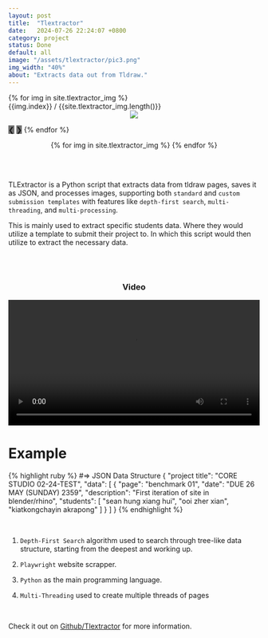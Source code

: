 ```yaml
---
layout: post
title:  "Tlextractor"
date:   2024-07-26 22:24:07 +0800
category: project
status: Done
default: all
image: "/assets/tlextractor/pic3.png"
img_width: "40%"
about: "Extracts data out from Tldraw."
---
```


<div class="slideshow-container">
 {% for img in site.tlextractor_img %}
  <div class="mySlides fade">
    <div class="numbertext">{{img.index}} / {{site.tlextractor_img.length()}}</div>
    <div style="width: 100%; text-align: center;">
      <img src="/assets/tlextractor/{{img.img_name}}" style="width: {{img.width}}">
    </div>
  </div>

  <a style="background-color: #717171;" class="prev" onclick="plusSlides(-1)">❮</a>
  <a style="background-color: #717171;" class="next" onclick="plusSlides(1)">❯</a>
 {% endfor %}
</div>

<div style="text-align:center">
  {% for img in site.tlextractor_img %}
    <span class="dot" onclick="currentSlide({{img.index}})"></span> 
  {% endfor %}
</div>

<br><br>

TLExtractor is a Python script that extracts data from tldraw pages, saves it as JSON, and processes images, supporting both `standard` and `custom submission templates` with features like `depth-first search`, `multi-threading`, and `multi-processing`.

This is mainly used to extract specific students data. Where they would utilize a template to submit their project to. In which this script would then utilize to extract the necessary data.



<br><br>

<div class="video-container">
  <h3 style="text-align: center;">Video</h3>
  
  <video src="https://github.com/user-attachments/assets/dc9f5a26-42ee-4a25-8939-9bdc7ec75dfa" controls="controls" style="width: 100%;"></video>
</div>


# Example
{% highlight ruby %}
#=> JSON Data Structure
{
     "project title": "CORE STUDIO 02-24-TEST",
     "data": [
         {
             "page": "benchmark 01",
             "date": "DUE 26 MAY (SUNDAY) 2359",
             "description": "First iteration of site in blender/rhino",
             "students": [
                 "sean hung xiang hui",
                 "ooi zher xian",
                 "kiatkongchayin akrapong"
             ]
         }
     ]
}
{% endhighlight %}

<br>

1. `Depth-First Search` algorithm used to search through tree-like data structure, starting from the deepest and working up.

1. `Playwright` website scrapper.

1. `Python` as the main programming language.

1. `Multi-Threading` used to create multiple threads of pages

<br>

Check it out on [Github/Tlextractor][github] for more information.

[github]: https://github.com/LamJingJie/tlextractor


<link rel="stylesheet" type="text/css" href="/exproject-portfolio/style/tlextractor/tlextractor.css">
<script src="/exproject-portfolio/style/tlextractor/tlextractor.js"></script>
